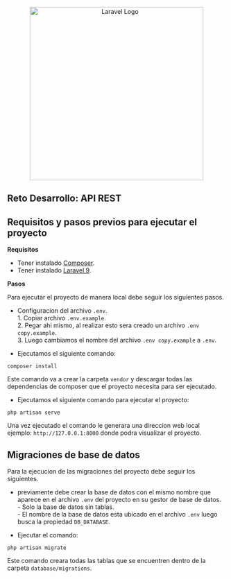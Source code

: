 <p align="center"><a href="https://laravel.com" target="_blank"><img src="https://raw.githubusercontent.com/laravel/art/master/logo-lockup/5%20SVG/2%20CMYK/1%20Full%20Color/laravel-logolockup-cmyk-red.svg" width="400" alt="Laravel Logo"></a></p>

## Reto Desarrollo: API REST

## Requisitos y pasos previos para ejecutar el proyecto

**Requisitos**

- Tener instalado [Composer](https://getcomposer.org/download/).
- Tener instalado [Laravel 9](https://laravel.com/docs/9.x).

**Pasos**

Para ejecutar el proyecto de manera local debe seguir los siguientes pasos.

- Configuracion del archivo ` .env `.
    <br> 1. Copiar archivo `.env.example`.
    <br> 2. Pegar ahi mismo, al realizar esto sera creado un archivo `.env copy.example`.
    <br> 3. Luego cambiamos el nombre del archivo `.env copy.example` a ` .env `.
    
- Ejecutamos el siguiente comando:
```
composer install
```
Este comando va a crear la carpeta `vendor` y descargar todas las dependencias de composer que el proyecto necesita para ser ejecutado.

- Ejecutamos el siguiente comando para ejecutar el proyecto:
```
php artisan serve
```
Una vez ejecutado el comando le generara una direccion web local ejemplo: `http://127.0.0.1:8000` donde podra visualizar el proyecto.

## Migraciones de base de datos

Para la ejecucion de las migraciones del proyecto debe seguir los siguientes.

- previamente debe crear la base de datos con el mismo nombre que aparece en el archivo `.env` del proyecto en su gestor de base de datos. 
    <br> - Solo la base de datos sin tablas.
    <br> - El nombre de la base de datos esta ubicado en el archivo `.env` luego busca la propiedad `DB_DATABASE`.

- Ejecutar el comando:
```
php artisan migrate
```
Este comando creara todas las tablas que se encuentren dentro de la carpeta `database/migrations`.
